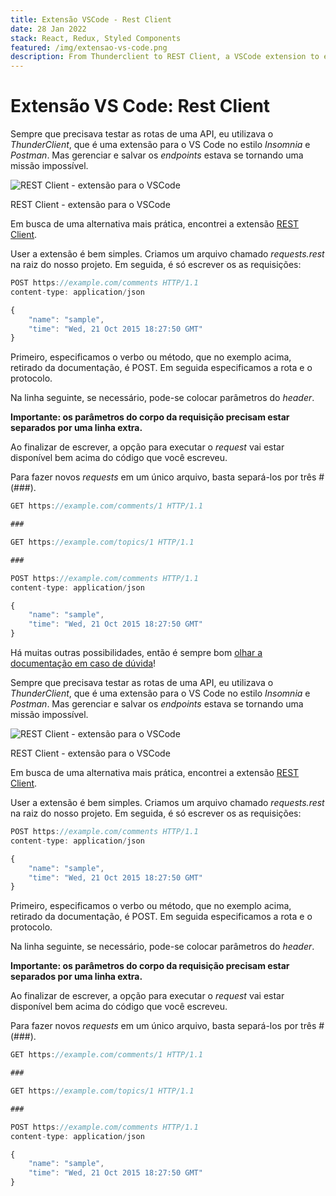 ```yaml
---
title: Extensão VSCode - Rest Client
date: 28 Jan 2022
stack: React, Redux, Styled Components
featured: /img/extensao-vs-code.png
description: From Thunderclient to REST Client, a VSCode extension to easily manage and store http requests.
---
```



# Extensão VS Code: Rest Client

Sempre que precisava testar as rotas de uma API, eu utilizava o *ThunderClient*, que é uma extensão para o VS Code no estilo *Insomnia* e *Postman*. Mas gerenciar e salvar os *endpoints* estava se tornando uma missão impossível.

![REST Client - extensão para o VSCode](/img/extensao-vs-code.png)

REST Client - extensão para o VSCode

Em busca de uma alternativa mais prática, encontrei a extensão [REST Client](https://marketplace.visualstudio.com/items?itemName=humao.rest-client).

User a extensão é bem simples. Criamos um arquivo chamado *requests.rest* na raiz do nosso projeto. Em seguida, é só escrever os as requisições:

```jsx
POST https://example.com/comments HTTP/1.1
content-type: application/json

{
    "name": "sample",
    "time": "Wed, 21 Oct 2015 18:27:50 GMT"
}
```

Primeiro, especificamos o verbo ou método, que no exemplo acima, retirado da documentação, é POST. Em seguida especificamos a rota e o protocolo.

Na linha seguinte, se necessário, pode-se colocar parâmetros do *header*.

**Importante: os parâmetros do corpo da requisição precisam estar separados por uma linha extra.**

Ao finalizar de escrever, a opção para executar o *request* vai estar disponível bem acima do código que você escreveu.

Para fazer novos *requests* em um único arquivo, basta separá-los por três # (###).

```jsx
GET https://example.com/comments/1 HTTP/1.1

###

GET https://example.com/topics/1 HTTP/1.1

###

POST https://example.com/comments HTTP/1.1
content-type: application/json

{
    "name": "sample",
    "time": "Wed, 21 Oct 2015 18:27:50 GMT"
}
```

Há muitas outras possibilidades, então é sempre bom [olhar a documentação em caso de dúvida](https://marketplace.visualstudio.com/items?itemName=humao.rest-client)!

Sempre que precisava testar as rotas de uma API, eu utilizava o *ThunderClient*, que é uma extensão para o VS Code no estilo *Insomnia* e *Postman*. Mas gerenciar e salvar os *endpoints* estava se tornando uma missão impossível.

![REST Client - extensão para o VSCode](https://s3-us-west-2.amazonaws.com/secure.notion-static.com/cb3d99a5-34d2-4530-99ea-ff20aada92b1/Untitled.png)

REST Client - extensão para o VSCode

Em busca de uma alternativa mais prática, encontrei a extensão [REST Client](https://marketplace.visualstudio.com/items?itemName=humao.rest-client).

User a extensão é bem simples. Criamos um arquivo chamado *requests.rest* na raiz do nosso projeto. Em seguida, é só escrever os as requisições:

```jsx
POST https://example.com/comments HTTP/1.1
content-type: application/json

{
    "name": "sample",
    "time": "Wed, 21 Oct 2015 18:27:50 GMT"
}
```

Primeiro, especificamos o verbo ou método, que no exemplo acima, retirado da documentação, é POST. Em seguida especificamos a rota e o protocolo.

Na linha seguinte, se necessário, pode-se colocar parâmetros do *header*.

**Importante: os parâmetros do corpo da requisição precisam estar separados por uma linha extra.**

Ao finalizar de escrever, a opção para executar o *request* vai estar disponível bem acima do código que você escreveu.

Para fazer novos *requests* em um único arquivo, basta separá-los por três # (###).

```jsx
GET https://example.com/comments/1 HTTP/1.1

###

GET https://example.com/topics/1 HTTP/1.1

###

POST https://example.com/comments HTTP/1.1
content-type: application/json

{
    "name": "sample",
    "time": "Wed, 21 Oct 2015 18:27:50 GMT"
}
```